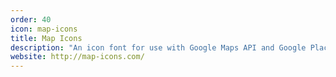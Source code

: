 ```yaml
---
order: 40
icon: map-icons
title: Map Icons
description: "An icon font for use with Google Maps API and Google Places API using SVG markers and icon labels."
website: http://map-icons.com/
---
```

